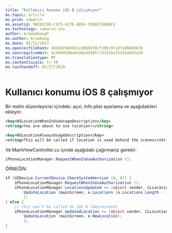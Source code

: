 ```yaml
---
title: "Kullanıcı konumu iOS 8 çalışmıyor"
ms.topic: article
ms.prod: xamarin
ms.assetid: 9BE92C99-C9C5-427E-ADE4-789DF258BACE
ms.technology: xamarin-ios
author: bradumbaugh
ms.author: brumbaug
ms.date: 03/21/2017
ms.openlocfilehash: 4bb8d204d961e386b970cf206c9fa3fa06b80b3b
ms.sourcegitcommit: 6cd40d190abe38edd50fc74331be15324a845a28
ms.translationtype: MT
ms.contentlocale: tr-TR
ms.lasthandoff: 02/27/2018
---
```

# <a name="user-location-not-working-in-ios-8"></a>Kullanıcı konumu iOS 8 çalışmıyor

Bir metin düzenleyicisi içindeki: açın, Info.plist ayarlama ve aşağıdakileri ekleyin:

```xml
<key>NSLocationWhenInUseUsageDescription</key>
<string>You are about to use location!</string>

<key>NSLocationAlwaysUsageDescription</key>
<string>This will be called if location is used behind the scenes</string>
```

Ve MainViewController.cs içinde aşağıdaki çağırmanız gerekir:

```csharp
iPhoneLocationManager.RequestWhenInUseAuthorization ();
```

ÖRNEĞİN:

```cs
if (UIDevice.CurrentDevice.CheckSystemVersion (8, 0)) {
    iPhoneLocationManager.RequestWhenInUseAuthorization ();
    iPhoneLocationManager.LocationsUpdated += (object sender, CLLocationsUpdatedEventArgs e) => {
        UpdateLocation (mainScreen, e.Locations [e.Locations.Length - 1]);
        };
} else {
    // this won't be called on iOS 6 (deprecated)
    iPhoneLocationManager.UpdatedLocation += (object sender, CLLocationUpdatedEventArgs e) => {
        UpdateLocation (mainScreen, e.NewLocation);
        };
}
```
